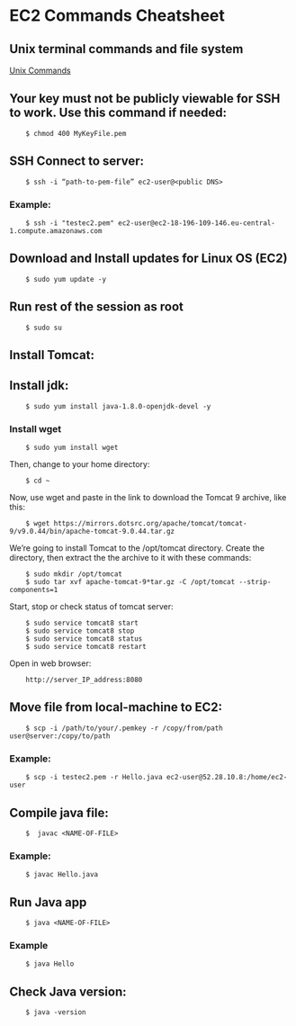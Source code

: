 # EC2 Commands Cheatsheet

## Unix terminal commands and file system
[Unix Commands](unix_commands.md)

## Your key must not be publicly viewable for SSH to work. Use this command if needed:

```
	$ chmod 400 MyKeyFile.pem
```

## SSH Connect to server:

```
	$ ssh -i “path-to-pem-file” ec2-user@<public DNS>
```

### Example:

```
	$ ssh -i "testec2.pem" ec2-user@ec2-18-196-109-146.eu-central-1.compute.amazonaws.com
```

## Download and Install updates for Linux OS (EC2)

```
	$ sudo yum update -y
```

## Run rest of the session as root

```
	$ sudo su
```

## Install Tomcat:

## Install jdk:
```
	$ sudo yum install java-1.8.0-openjdk-devel -y
```

### Install wget

```
	$ sudo yum install wget
```

Then, change to your home directory:    

```
	$ cd ~
```
Now, use wget and paste in the link to download the Tomcat 9 archive, like this:
```
	$ wget https://mirrors.dotsrc.org/apache/tomcat/tomcat-9/v9.0.44/bin/apache-tomcat-9.0.44.tar.gz

```

We’re going to install Tomcat to the /opt/tomcat directory. Create the directory, then extract the the archive to it with these commands:

```
	$ sudo mkdir /opt/tomcat
	$ sudo tar xvf apache-tomcat-9*tar.gz -C /opt/tomcat --strip-components=1
```


Start, stop or check status of tomcat server:

```
	$ sudo service tomcat8 start
	$ sudo service tomcat8 stop
	$ sudo service tomcat8 status
	$ sudo service tomcat8 restart
```

Open in web browser:

```
	http://server_IP_address:8080
```

## Move file from local-machine to EC2:
```
	$ scp -i /path/to/your/.pemkey -r /copy/from/path user@server:/copy/to/path
```


### Example: 
```
	$ scp -i testec2.pem -r Hello.java ec2-user@52.28.10.8:/home/ec2-user
```

## Compile java file:

```	
	$  javac <NAME-OF-FILE>
```
### Example: 
```
	$ javac Hello.java
```
## Run Java app
```
	$ java <NAME-OF-FILE>
```
### Example
```
	$ java Hello
```

## Check Java version:
```
	$ java -version
```

